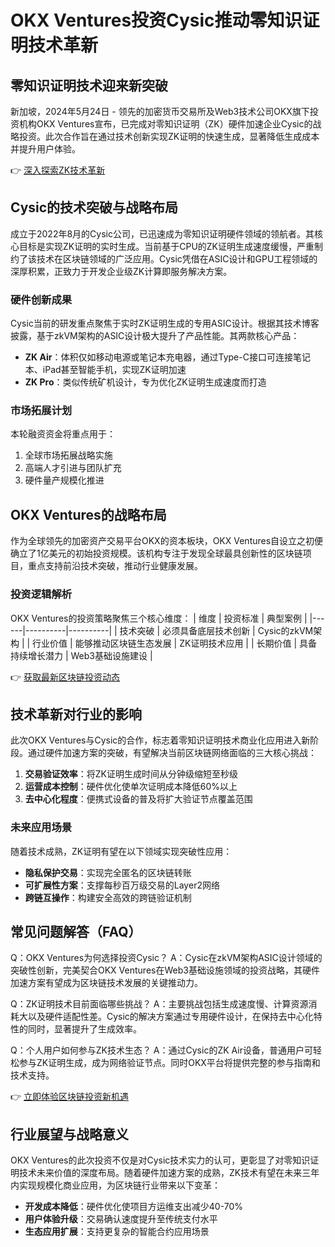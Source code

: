 # OKX Ventures投资Cysic推动零知识证明技术革新

## 零知识证明技术迎来新突破
新加坡，2024年5月24日 - 领先的加密货币交易所及Web3技术公司OKX旗下投资机构OKX Ventures宣布，已完成对零知识证明（ZK）硬件加速企业Cysic的战略投资。此次合作旨在通过技术创新实现ZK证明的快速生成，显著降低生成成本并提升用户体验。

👉 [深入探索ZK技术革新](https://bit.ly/okx_welcome)

## Cysic的技术突破与战略布局
成立于2022年8月的Cysic公司，已迅速成为零知识证明硬件领域的领航者。其核心目标是实现ZK证明的实时生成。当前基于CPU的ZK证明生成速度缓慢，严重制约了该技术在区块链领域的广泛应用。Cysic凭借在ASIC设计和GPU工程领域的深厚积累，正致力于开发企业级ZK计算即服务解决方案。

### 硬件创新成果
Cysic当前的研发重点聚焦于实时ZK证明生成的专用ASIC设计。根据其技术博客披露，基于zkVM架构的ASIC设计极大提升了产品性能。其两款核心产品：
- **ZK Air**：体积仅如移动电源或笔记本充电器，通过Type-C接口可连接笔记本、iPad甚至智能手机，实现ZK证明加速
- **ZK Pro**：类似传统矿机设计，专为优化ZK证明生成速度而打造

### 市场拓展计划
本轮融资资金将重点用于：
1. 全球市场拓展战略实施
2. 高端人才引进与团队扩充
3. 硬件量产规模化推进

## OKX Ventures的战略布局
作为全球领先的加密资产交易平台OKX的资本板块，OKX Ventures自设立之初便确立了1亿美元的初始投资规模。该机构专注于发现全球最具创新性的区块链项目，重点支持前沿技术突破，推动行业健康发展。

### 投资逻辑解析
OKX Ventures的投资策略聚焦三个核心维度：
| 维度 | 投资标准 | 典型案例 |
|------|----------|----------|
| 技术突破 | 必须具备底层技术创新 | Cysic的zkVM架构 |
| 行业价值 | 能够推动区块链生态发展 | ZK证明技术应用 |
| 长期价值 | 具备持续增长潜力 | Web3基础设施建设 |

👉 [获取最新区块链投资动态](https://bit.ly/okx_welcome)

## 技术革新对行业的影响
此次OKX Ventures与Cysic的合作，标志着零知识证明技术商业化应用进入新阶段。通过硬件加速方案的突破，有望解决当前区块链网络面临的三大核心挑战：
1. **交易验证效率**：将ZK证明生成时间从分钟级缩短至秒级
2. **运营成本控制**：硬件优化使单次证明成本降低60%以上
3. **去中心化程度**：便携式设备的普及将扩大验证节点覆盖范围

### 未来应用场景
随着技术成熟，ZK证明有望在以下领域实现突破性应用：
- **隐私保护交易**：实现完全匿名的区块链转账
- **可扩展性方案**：支撑每秒百万级交易的Layer2网络
- **跨链互操作**：构建安全高效的跨链验证机制

## 常见问题解答（FAQ）

Q：OKX Ventures为何选择投资Cysic？
A：Cysic在zkVM架构ASIC设计领域的突破性创新，完美契合OKX Ventures在Web3基础设施领域的投资战略，其硬件加速方案有望成为区块链技术发展的关键推动力。

Q：ZK证明技术目前面临哪些挑战？
A：主要挑战包括生成速度慢、计算资源消耗大以及硬件适配性差。Cysic的解决方案通过专用硬件设计，在保持去中心化特性的同时，显著提升了生成效率。

Q：个人用户如何参与ZK技术生态？
A：通过Cysic的ZK Air设备，普通用户可轻松参与ZK证明生成，成为网络验证节点。同时OKX平台将提供完整的参与指南和技术支持。

👉 [立即体验区块链投资新机遇](https://bit.ly/okx_welcome)

## 行业展望与战略意义
OKX Ventures的此次投资不仅是对Cysic技术实力的认可，更彰显了对零知识证明技术未来价值的深度布局。随着硬件加速方案的成熟，ZK技术有望在未来三年内实现规模化商业应用，为区块链行业带来以下变革：
- **开发成本降低**：硬件优化使项目方运维支出减少40-70%
- **用户体验升级**：交易确认速度提升至传统支付水平
- **生态应用扩展**：支持更复杂的智能合约应用场景
